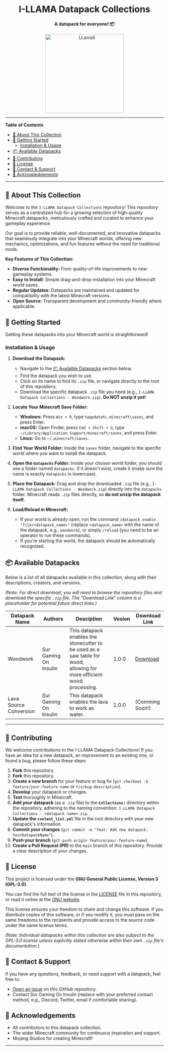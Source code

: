 <div align="center">
	<h1>I-LLAMA Datapack Collections</h1>
	<h4>A datapack for everyone! 📦</h4>
<a href="https://ibb.co/x8RzdnCS"><img src="https://i.ibb.co/R4VQdXvp/LLama5.png" alt="LLama5" border="0" height=250 width=auto></a>
</div>

---

**Table of Contents**

* [🌟 About This Collection](#-about-this-collection)
* [🚀 Getting Started](#-getting-started)
    * [Installation & Usage](#installation--usage)
* [📦 Available Datapacks](#-available-datapacks)
* [🤝 Contributing](#-contributing)
* [📄 License](#-license)
* [📧 Contact & Support](#-contact--support)
* [🙏 Acknowledgements](#-acknowledgements)

---

## 🌟 About This Collection

Welcome to the `I-LLAMA Datapack Collections` repository! This repository serves as a centralized hub for a growing selection of high-quality Minecraft datapacks, meticulously crafted and curated to enhance your gameplay experience.

Our goal is to provide reliable, well-documented, and innovative datapacks that seamlessly integrate into your Minecraft worlds, offering new mechanics, optimizations, and fun features without the need for traditional mods.

**Key Features of This Collection:**

* **Diverse Functionality:** From quality-of-life improvements to new gameplay systems.
* **Easy to Install:** Simple drag-and-drop installation into your Minecraft world saves.
* **Regular Updates:** Datapacks are maintained and updated for compatibility with the latest Minecraft versions.
* **Open Source:** Transparent development and community-friendly where applicable.

## 🚀 Getting Started

Getting these datapacks into your Minecraft world is straightforward!

### Installation & Usage

1.  **Download the Datapack:**
    * Navigate to the [📦 Available Datapacks](#-available-datapacks) section below.
    * Find the datapack you wish to use.
    * Click on its name to find its `.zip` file, or navigate directly to the root of this repository.
    * Download the specific datapack `.zip` file you need (e.g., `I-LLAMA Datapack Collections - Woodwork.zip`). **Do NOT unzip it yet!**

2.  **Locate Your Minecraft Save Folder:**
    * **Windows:** Press `Win + R`, type `%appdata%\.minecraft\saves`, and press Enter.
    * **macOS:** Open Finder, press `Cmd + Shift + G`, type `~/Library/Application Support/minecraft/saves`, and press Enter.
    * **Linux:** Go to `~/.minecraft/saves`.

3.  **Find Your World Folder:** Inside the `saves` folder, navigate to the specific world where you want to install the datapack.

4.  **Open the `datapacks` Folder:** Inside your chosen world folder, you should see a folder named `datapacks`. If it doesn't exist, create it (make sure the name is exactly `datapacks` in lowercase).

5.  **Place the Datapack:** Drag and drop the downloaded `.zip` file (e.g., `I-LLAMA Datapack Collections - Woodwork.zip`) directly into the `datapacks` folder. Minecraft reads `.zip` files directly, so **do not unzip the datapack itself.**

6.  **Load/Reload in Minecraft:**
    * If your world is already open, run the command `/datapack enable "file/<datapack_name>"` (replace `<datapack_name>` with the name of the datapack, e.g., `woodwork`), or simply `/reload` (you need to be an operator to run these commands).
    * If you're starting the world, the datapack should be automatically recognized.

## 📦 Available Datapacks

Below is a list of all datapacks available in this collection, along with their descriptions, creators, and versions.

*(Note: For direct download, you will need to browse the repository files and download the specific `.zip` file. The "Download Link" column is a placeholder for potential future direct links.)*

| Datapack Name | Authors               | Desciption                                                                                                                | Vesion | Download Link   |
|---------------|-----------------------|---------------------------------------------------------------------------------------------------------------------------|--------|-----------------|
| Woodwork      | Sur Gaming On Insulin | This datapack enables the stonecutter to be used as a saw table for wood,<br>allowing for more efficient wood processing. | 1.0.0  | [Download](https://github.com/surgamingoninsulin/I-LLAMA_Datapack_Collections/raw/refs/heads/main/Collections/I-LLAMA%20Datapack%20Collections%20-%20Woodwork.zip) |
| Lava Source Conversion      | Sur Gaming On Insulin | This datapack enables the lava to work as water. | 1.0.0  | (Comming Soon!) |

---

## 🤝 Contributing

We welcome contributions to the I-LLAMA Datapack Collections! If you have an idea for a new datapack, an improvement to an existing one, or found a bug, please follow these steps:

1.  **Fork** this repository.
1.  **Fork** this repository.
2.  **Create a new branch** for your feature or bug fix (`git checkout -b feature/your-feature-name` or `fix/bug-description`).
3.  **Develop** your datapack or changes.
4.  **Test** thoroughly in Minecraft.
5.  **Add your datapack** (as a `.zip` file) to the **`Collections/`** directory within the repository, adhering to the naming convention: `I-LLAMA Datapack Collections - <datapack name>.zip`.
6.  **Update the `content_list.yml`** file in the root directory with your new datapack's information.
7.  **Commit your changes** (`git commit -m "feat: Add new datapack: YourDatapackName"`).
8.  **Push your branch** (`git push origin feature/your-feature-name`).
9.  **Create a Pull Request (PR)** to the `main` branch of this repository. Provide a clear description of your changes.


## 📄 License

This project is licensed under the **GNU General Public License, Version 3 (GPL-3.0)**.

You can find the full text of the license in the [LICENSE](LICENSE) file in this repository, or read it online at the [GNU website](https://www.gnu.org/licenses/gpl-3.0.html).

This license ensures your freedom to share and change this software. If you distribute copies of this software, or if you modify it, you must pass on the same freedoms to the recipients and provide access to the source code under the same license terms.

*(Note: Individual datapacks within this collection are also subject to the GPL-3.0 license unless explicitly stated otherwise within their own `.zip` file's documentation.)*

## 📧 Contact & Support

If you have any questions, feedback, or need support with a datapack, feel free to:

* [Open an issue](https://github.com/YOUR_GITHUB_USERNAME/I-LLAMA-Datapack-Collections/issues/new/choose) on this GitHub repository.
* Contact Sur Gaming On Insulin (replace with your preferred contact method, e.g., Discord, Twitter, email if comfortable sharing).

## 🙏 Acknowledgements

* All contributors to this datapack collection.
* The wider Minecraft community for continuous inspiration and support.
* Mojang Studios for creating Minecraft!

---
